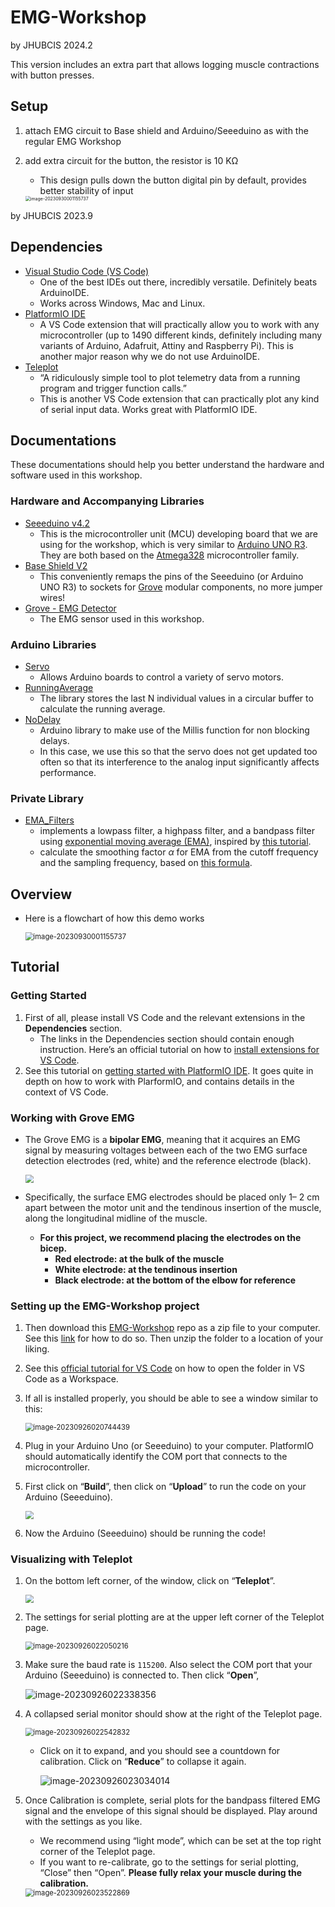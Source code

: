 # EMG-Workshop

by JHUBCIS 2024.2

This version includes an extra part that allows logging muscle contractions with button presses.

## Setup

1. attach EMG circuit to Base shield and Arduino/Seeeduino as with the regular EMG Workshop

2. add extra circuit for the button, the resistor is 10 KΩ

   - This design pulls down the button digital pin by default, provides better stability of input

    <img src="z_README/Arduino with button.png" alt="image-20230930001155737" style="zoom:50%;" />

by JHUBCIS 2023.9

## Dependencies

- [Visual Studio Code (VS Code)](https://code.visualstudio.com/) 
  - One of the best IDEs out there, incredibly versatile. Definitely beats ArduinoIDE.
  - Works across Windows, Mac and Linux.
- [PlatformIO IDE](https://marketplace.visualstudio.com/items?itemName=platformio.platformio-ide) 
  - A VS Code extension that will practically allow you to work with any microcontroller (up to 1490 different kinds, definitely including many variants of Arduino, Adafruit, Attiny and Raspberry Pi). This is another major reason why we do not use ArduinoIDE.
- [Teleplot](https://marketplace.visualstudio.com/items?itemName=alexnesnes.teleplot)
  - “A ridiculously simple tool to plot telemetry data from a running program and trigger function calls.”
  - This is another VS Code extension that can practically plot any kind of serial input data. Works great with PlatformIO IDE.

## Documentations 

These documentations should help you better understand the hardware and software used in this workshop.

### Hardware and Accompanying Libraries

- [Seeeduino v4.2](https://wiki.seeedstudio.com/Seeeduino_v4.2/) 
  - This is the microcontroller unit (MCU) developing board that we are using for the workshop, which is very similar to [Arduino UNO R3](https://docs.arduino.cc/hardware/uno-rev3). They are both based on the [Atmega328](https://en.wikipedia.org/wiki/ATmega328) microcontroller family.
- [Base Shield V2](https://wiki.seeedstudio.com/Base_Shield_V2/) 
  - This conveniently remaps the pins of the Seeeduino (or Arduino UNO R3) to sockets for [Grove](https://wiki.seeedstudio.com/Grove_System/) modular components, no more jumper wires!
- [Grove - EMG Detector](https://wiki.seeedstudio.com/Grove-EMG_Detector/) 
  - The EMG sensor used in this workshop.

### Arduino Libraries

- [Servo](https://github.com/arduino-libraries/Servo)
  - Allows Arduino boards to control a variety of servo motors.
- [RunningAverage](https://github.com/RobTillaart/RunningAverage?utm_source=platformio&utm_medium=piohome)
  - The library stores the last N individual values in a circular buffer to calculate the running average.
- [NoDelay](https://github.com/M-tech-Creations/NoDelay?utm_source=platformio&utm_medium=piohome)
  - Arduino library to make use of the Millis function for non blocking delays.
  - In this case, we use this so that the servo does not get updated too often so that its interference to the analog input significantly affects performance.

### Private Library

- [EMA_Filters](https://github.com/JHUBCIS/EMG-Workshop/blob/main/lib/EMA_Filters/README.md)
  - implements a lowpass filter, a highpass filter, and a bandpass filter using [exponential moving average (EMA)](https://en.wikipedia.org/wiki/Exponential_smoothing), inspired by [this tutorial](https://www.norwegiancreations.com/2016/03/arduino-tutorial-simple-high-pass-band-pass-and-band-stop-filtering/).
  - calculate the smoothing factor $\alpha$ for EMA from the cutoff frequency and the sampling frequency, based on [this formula](https://en.wikipedia.org/wiki/Low-pass_filter#Simple_infinite_impulse_response_filter).

## Overview

- Here is a flowchart of how this demo works

  <img src="z_README/image-20230930001155737.png" alt="image-20230930001155737" style="zoom:80%;" />

## Tutorial

### Getting Started

1. First of all, please install VS Code and the relevant extensions in the **Dependencies** section.
   - The links in the Dependencies section should contain enough instruction. Here’s an official tutorial on how to [install extensions for VS Code](https://code.visualstudio.com/docs/editor/extension-marketplace#:~:text=You%20can%20browse%20and%20install,on%20the%20VS%20Code%20Marketplace.).
2. See this tutorial on [getting started with PlatformIO IDE](https://dronebotworkshop.com/platformio/). It goes quite in depth on how to work with PlarformIO, and contains details in the context of VS Code.

### Working with Grove EMG

- The Grove EMG is a **bipolar EMG**, meaning that it acquires an EMG signal by measuring voltages between each of the two EMG surface detection electrodes (red, white) and the reference electrode (black). 

  <img src="z_README/image15.png" style="zoom: 80%;" />

- Specifically, the surface EMG electrodes should be placed only  1– 2 cm apart between the motor unit and the tendinous insertion of the muscle, along the  longitudinal midline of the muscle. 

  - **For this project, we recommend placing the electrodes on the bicep.** 
    - **Red electrode: at the bulk of the muscle**
    - **White electrode: at the tendinous insertion**
    - **Black electrode: at the bottom of the elbow for reference**

### Setting up the EMG-Workshop project

1. Then download this [EMG-Workshop](https://github.com/JHUBCIS/EMG-Workshop) repo as a zip file to your computer. See this [link](https://docs.github.com/en/repositories/working-with-files/using-files/downloading-source-code-archives#downloading-source-code-archives) for how to do so. Then unzip the folder to a location of your liking.

2. See this [official tutorial for VS Code](https://code.visualstudio.com/docs/introvideos/basics) on how to open the folder in VS Code as a Workspace. 

3. If all is installed properly, you should be able to see a window similar to this:

   <img src="z_README/image-20230926020744439.png" alt="image-20230926020744439" style="zoom:80%;" />

4. Plug in your Arduino Uno (or Seeeduino) to your computer. PlatformIO should automatically identify the COM port that connects to the microcontroller. 

5. First click on “**Build**”, then click on “**Upload**” to run the code on your Arduino (Seeeduino).

   <img src="z_README/image-20230926020744439-1.png" style="zoom:80%;" />

6. Now the Arduino (Seeeduino) should be running the code!

### Visualizing with Teleplot

1. On the bottom left corner, of the window, click on “**Teleplot**”.

   <img src="z_README/image-20230926020744439-2.png" style="zoom:80%;" />

2. The settings for serial plotting are at the upper left corner of the Teleplot page. 

   <img src="z_README/image-20230926022050216.png" alt="image-20230926022050216" style="zoom:80%;" />

3. Make sure the baud rate is `115200`. Also select the COM port that your Arduino (Seeeduino) is connected to. Then click “**Open**”,

   ![image-20230926022338356](z_README/image-20230926022338356.png)

4. A collapsed serial monitor should show at the right of the Teleplot page. 

   <img src="z_README/image-20230926022542832.png" alt="image-20230926022542832" style="zoom:80%;" />

   - Click on it to expand, and you should see a countdown for calibration. Click on “**Reduce**” to collapse it again.

     ![image-20230926023034014](z_README/image-20230926023034014.png)

5. Once Calibration is complete, serial plots for the bandpass filtered EMG signal and the envelope of this signal should be displayed. Play around with the settings as you like.

   - We recommend using “light mode”, which can be set at the top right corner of the Teleplot page. 
   - If you want to re-calibrate, go to the settings for serial plotting, “Close” then “Open”. **Please fully relax your muscle during the calibration.** 

   <img src="z_README/image-20230926023522869.png" alt="image-20230926023522869" style="zoom:80%;" />